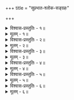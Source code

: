 +++
title = "सुप्रभात-श्लोक-सङ्ग्रहः"

+++


<details><summary>विश्वास-प्रस्तुतिः - १॥</summary>

विशुद्ध-विज्ञान-घन-स्वरूपं  
विज्ञान-विश्राणन-बद्ध-दीक्षम् ।  
दया-निधिं देह-भृतां शरण्यं  
देवं हयग्रीवम् अहं प्रपद्ये ॥ १॥
</details>

<details><summary>मूलम् - १॥</summary>

विशुद्धविज्ञानघनस्वरूपं विज्ञानविश्राणनबद्धदीक्षम् ।  
दयानिधिं देहभृतां शरण्यं देवं हयग्रीवमहं प्रपद्ये ॥ १॥
</details>


<details><summary>विश्वास-प्रस्तुतिः - २॥</summary>

प्राची सन्ध्या काचिद् अन्तर् निशायाः  
प्रज्ञा-दृष्टेर् अञ्जन-श्रीर् अपूर्वा ।  
**वक्त्री** वेदान् **भातु** मे वाजि-वक्त्रा  
वागीशाख्या वासुदेवस्य मूर्तिः ॥ २॥
</details>

<details><summary>मूलम् - २॥</summary>

प्राची सन्ध्या काचिदन्तर्निशायाः प्रज्ञादृष्टेरञ्जनश्रीरपूर्वा ।  
वक्त्री वेदान्भातु मे वाजिवक्त्रा वागीशाख्या वासुदेवस्य मूर्तिः ॥ २॥
</details>


<details><summary>विश्वास-प्रस्तुतिः - ३॥</summary>

कौसल्या-सु-प्रजा राम  
पूर्वा सन्ध्या **प्रवर्तते** ।  
**उत्तिष्ठ** नर-शार्दूल  
**कर्तव्यं** दैवम् आन्हिकम् ॥ ३॥
</details>

<details><summary>मूलम् - ३॥</summary>

कौसल्या सुप्रजा राम पूर्वा सन्ध्या प्रवर्तते ।  
उत्तिष्ठ नरशार्दूल कर्तव्यं दैवमान्हिकम् ॥ ३॥
</details>


<details><summary>विश्वास-प्रस्तुतिः - ४॥</summary>

वीर सौम्य **विबुध्यस्व**  
कौसल्यानन्दवर्धन ।  
जगद् धि सर्वं **स्वपिति**  
त्वयि **सुप्ते** नरोत्तम ॥ ४॥
</details>

<details><summary>मूलम् - ४॥</summary>

वीर सौम्य विबुध्यस्व कौसल्यानन्दवर्धन ।  
जगद्धिसर्वं स्वपिति त्वयि सुप्ते नरोत्तम ॥ ४॥
</details>


<details><summary>विश्वास-प्रस्तुतिः - ५॥</summary>

यामिन्य् अपैति यदु-नायक **मुञ्च** निद्राम्  
**उन्मेष**, **पृच्छति** नवोन्मिषितेन विश्वम् ।  
**जातस्** स्वयं खलु जगद्-धितम् एव कर्तुं  
धर्म-प्रवर्तन-धिया धरणी-तलेऽस्मिन् ॥ ५॥
</details>

<details><summary>मूलम् - ५॥</summary>

यामिन्यपैति यदुनायक मुञ्च निद्रा-  
मुन्मेषपृच्छति नवोन्मिषितेन विश्वम् ।  
जातस्स्वयं खलु जगद्धितमेव कर्तुं  
धर्मप्रवर्तनधिया धरणीतलेऽस्मिन् ॥ ५॥
</details>


<details><summary>विश्वास-प्रस्तुतिः - ६॥</summary>

सुखाय सुप्रातम्+++(←पा॰ ५.४.१२०)+++ इदं तवास्तु  
जगत्-पते जागृहि नन्द-सूनो ।  
अम्भोजम् अन्तश्-शय-मञ्जु-तारा-  
रोलम्बम् **उन्मीलतु** लोचनं ते ॥ ६॥+++(4)+++
</details>

<details><summary>मूलम् - ६॥</summary>

सुखाय सुप्रातमिदं तवास्तु जगत्पते जागृहि नन्दसूनो ।  
अम्भोजमन्तश्शयमञ्जुतारारोलम्बमुन्मीलतु लोचनं ते ॥ ६॥
</details>